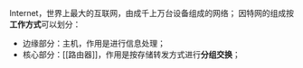 Internet，世界上最大的互联网，由成千上万台设备组成的网络；
因特网的组成按**工作方式**可以划分：
- 边缘部分：主机，作用是进行信息处理；
- 核心部分：[[路由器]]，作用是按存储转发方式进行**分组交换**；



